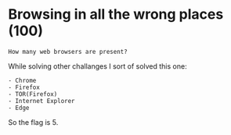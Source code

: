 # Browsing in all the wrong places (100)
`How many web browsers are present?`

While solving other challanges I sort of solved this one:
```
- Chrome
- Firefox
- TOR(Firefox)
- Internet Explorer
- Edge
```
So the flag is 5.